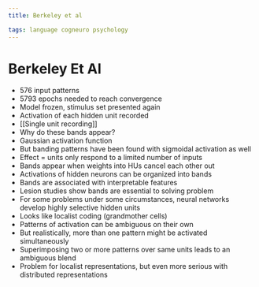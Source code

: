 ```yaml
---
title: Berkeley et al

tags: language cogneuro psychology 
---
```


# Berkeley Et Al
- 576 input patterns
- 5793 epochs needed to reach convergence
- Model frozen, stimulus set presented again
- Activation of each hidden unit recorded
- [[Single unit recording]]
- Why do these bands appear?
- Gaussian activation function
- But banding patterns have been found with sigmoidal activation as well
- Effect = units only respond to a limited number of inputs
- Bands appear when weights into HUs cancel each other out
- Activations of hidden neurons can be organized into bands
- Bands are associated with interpretable features
- Lesion studies show bands are essential to solving problem
- For some problems under some circumstances, neural networks develop highly selective hidden units
- Looks like localist coding (grandmother cells)
- Patterns of activation can be ambiguous on their own
- But realistically, more than one pattern might be activated simultaneously
- Superimposing two or more patterns over same units leads to an ambiguous blend
- Problem for localist representations, but even more serious with distributed representations
























